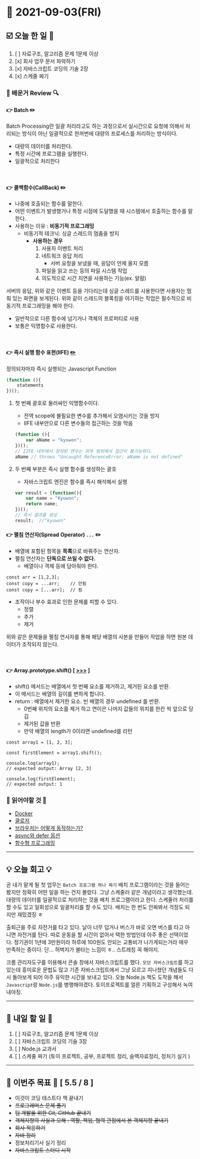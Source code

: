# 📆 2021-09-03(FRI)
## ☑️ 오늘 한 일 📑
1. [ ] 자료구조, 알고리즘 문제 1문제 이상 
2. [x] 회사 업무 문서 파악하기  
3. [x] 자바스크립트 코딩의 기술 2장 
4. [x] 스케줄 짜기
### 📌️ 배운거 Review 🔍️
#### 👉 Batch ✏️
Batch Processing란 일괄 처리라고도 하는 과정으로서 실시간으로 요청에 의해서 처리되는 방식이 아닌 일괄적으로 한꺼번에 대량의 프로세스를 처리하는 방식이다.

- 대량의 데이터를 처리한다. 
- 특정 시간에 프로그램을 실행한다.
- 일괄적으로 처리한다

<br>

#### 👉 콜백함수(CallBack) ✏️
- 나중에 호출되는 함수를 말한다.
- 어떤 이벤트가 발생했거나 특정 시점에 도달했을 때 시스템에서 호출하는 함수를 말한다. 
- 사용하는 이유 : **비동기적 프로그래밍**
    - 비동기적 테크닉: 싱글 스레드의 멈춤을 방지
        - **사용하는 경우**
            1. 사용자 이벤트 처리 
            2. 네트워크 응답 처리 
               - 서버 요청을 보냈을 때, 응답이 언제 올지 모름
            3. 파일을 읽고 쓰는 등의 파일 시스템 작업
            4. 의도적으로 시간 지연을 사용하는 기능(ex. 알람)
    
서버의 응답, 위와 같은 이벤트 등을 기다리는데 싱글 스레드를 사용한다면 사용자는 멈춰 있는 화면을 보게된다. 
위와 같이 스레드의 블록킹을 야기하는 작업은 필수적으로 비동기적 프로그래밍을 해야 한다. 

- 일반적으로 다른 함수에 넘기거나 객체의 프로퍼티로 사용
- 보통은 익명함수로 사용한다.

<br>

#### 👉 즉시 실행 함수 표현(IIFE) [✏️](https://developer.mozilla.org/ko/docs/Glossary/IIFE)
정의되자마자 즉시 실행되는 Javascript Function 
```javascript
(function (){
    statements
})();


```
1. 첫 번째 괄호로 둘러싸인 익명함수이다. 
    - 전역 scope에 불필요한 변수를 추가해서 오염시키는 것을 방지
    - IIFE 내부안으로 다른 변수들의 접근하는 것을 막음 
    ```javascript
    (function (){
        var aName = "kyuwon";
    })();
    // IIFE 내부에서 정의된 변수는 외부 범위에서 접근이 불가능하다.
    aName // throws "Uncaught ReferenceError: aName is not defined"
    
    ```

    
2. 두 번째 부분은 즉시 실행 함수를 생성하는 괄호 
    - 자바스크립트 엔진은 함수를 즉시 해석해서 실행 
    ```javascript
    var result = (function(){
        var name = "Kyuwon";
        return name;
   })(); 
   // 즉시 결과를 생성
   result;  //"kyuwon"
   ```
   
#### 👉 펼침 연산자(Spread Operator) `...` ✏️
- 배열에 포함된 항목을 **목록**으로 바꿔주는 연산자.
- 펼침 연산자는 **단독으로 쓰일 수 없다.**
    - 배열이나 객체 등에 담아줘야 한다. 
    
```JS
const arr = [1,2,3];
const copy = ...arr;    // 안됨
const copy = [...arr];  // 됨
```
- 조작이나 부수 효과로 인한 문제를 피할 수 있다. 
    - 정렬
    - 추가 
    - 제거 
    
위와 같은 문제들을 펼침 연사자를 통해 해당 배열의 사본을 만들어 
작업을 하면 원본 데이터가 조작되지 않는다. 

<br>

#### 👉 Array.prototype.shift() [ [>>>](https://developer.mozilla.org/ko/docs/Web/JavaScript/Reference/Global_Objects/Array/shift) ]
- shift() 메서드는 배열에서 첫 번째 요소를 제거하고, 제거된 요소를 반환.
- 이 메서드는 배열의 길이를 변하게 합니다.
- return : 배열에서 제거한 요소. 빈 배열의 경우 undefined 를 반환.
    -  0번째 위치의 요소를 제거 하고 연이은 나머지 값들의 위치를 한칸 씩 앞으로 당김
    - 제거된 값을 반환 
    - 만약 배열의 length가 0이라면 undefined를 리턴 

```JS
const array1 = [1, 2, 3];

const firstElement = array1.shift();

console.log(array1);
// expected output: Array [2, 3]

console.log(firstElement);
// expected output: 1

```

### 🔖 읽어야할 것 🔖
- [Docker](https://www.redhat.com/ko/topics/containers/what-is-docker)
- [클로저](https://developer.mozilla.org/ko/docs/Web/JavaScript/Closures)
- [브라우저는 어떻게 동작하는가?](https://d2.naver.com/helloworld/59361)
- [async와 defer 옵션](https://ko.javascript.info/script-async-defer)
- [함수형 프로그래밍](https://youtu.be/4ezXhCuT2mw)

***

## 💡 오늘  회고  💡

곧 내가 맡게 될 첫 업무는 `Batch 프로그램 하나 짜기` 배치 프로그램이라는 것을 들어는 봤지만 정확히 어떤 일을 하는 건지 몰랐다. 
그냥 스케줄러 같은 개념이라고 생각했는데. 대량의 데이터를 일괄적으로 처리하는 것을 배치 프로그램이라고 한다. 스케줄러 처리를 할 수도 있고
일회성으로 일괄처리를 할 수도 있다. 배치는 한 번도 안짜봐서 걱정도 되지만 재밌겠징 ㅎ 

출퇴근을 주로 자전거를 타고 있다. 날이 너무 덥거나 버스가 바로 오면 버스를 타고 아니면 자전거를 탄다. 따로 운동을 할 시간이 없어서
택한 방법인데 아주 좋은 선택이었다. 정기권이 1년에 3만원이라 하루에 100원도 안되는 교통비가 나가게되는거라 매우 만족하는 중이다.
단... 허벅지가 불타는 느낌이 ㅎ.. 스트레칭 꼭 해야지.

크롬 관리자도구를 이용해서 콘솔 창에서 자바스크립트를 했다. `모던 자바스크립트`를 하고 있는데 흥미로운 문법도 많고 기존 자바스크립트에서
그냥 모르고 지나쳤던 개념들도 다시 돌아보게 되어 아주 유익한 시간을 보내고 있다. 오늘 Node.js 책도 도착을 해서 `Javascript`랑 `Node.js`를 
병행해야겠다. 토이프로젝트를 얼른 기획하고 구성해서 녹여내야징.



***

## 🎯 내일 할 일 🎯
1. [ ] 자료구조, 알고리즘 문제 1문제 이상 
2. [ ] 자바스크립트 코딩의 기술 3장 
3. [ ] Node.js 교과서 
4. [ ] 스케줄 짜기 (토이 프로젝트, 공부, 프로젝트 정리, 슬랙자료정리, 정처기 실기 )

***

## 🏁 이번주 목표 🏁 [ 5.5 / 8 ]
- 이것이 코딩 테스트다 책 끝내기
- ~~프로그래머스 문제 풀기~~
- ~~팀 개발을 위한 Git, GitHub 끝내기~~
- ~~객체지향의 사실과 오해 : 역할, 책임, 협력 관점에서 본 객체지향 끝내기~~
- ~~회사 적응하기~~ 
- ~~자바 정리~~ 
- 정보처리기사 실기 정리
- ~~자바스크립트 스터디 시작~~
